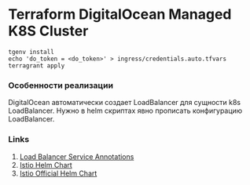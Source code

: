 # Terraform DigitalOcean Managed K8S Cluster

```shell
tgenv install
echo 'do_token = <do_token>' > ingress/credentials.auto.tfvars
terragrant apply
```

### Особенности реализации

DigitalOcean автоматически создает LoadBalancer для сущности k8s LoadBalancer. Нужно в helm скриптах явно прописать
конфигурацию LoadBalancer.

### Links

1. [Load Balancer Service Annotations](https://github.com/digitalocean/digitalocean-cloud-controller-manager/blob/master/docs/controllers/services/annotations.md)
1. [Istio Helm Chart](https://comocomo.github.io/istio-charts/)
1. [Istio Official Helm Chart](https://artifacthub.io/packages/helm/istio-official/istiod)